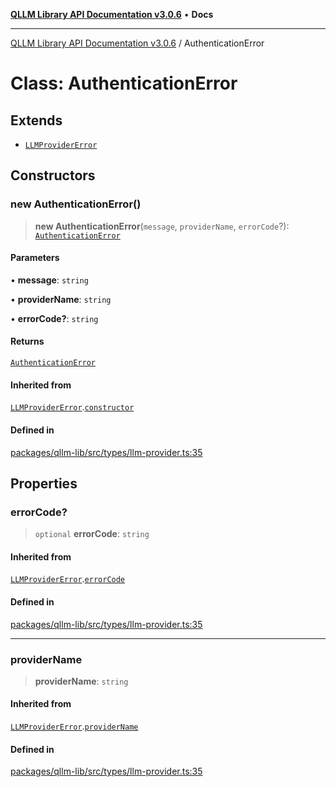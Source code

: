 [**QLLM Library API Documentation v3.0.6**](../README.md) • **Docs**

***

[QLLM Library API Documentation v3.0.6](../globals.md) / AuthenticationError

# Class: AuthenticationError

## Extends

- [`LLMProviderError`](LLMProviderError.md)

## Constructors

### new AuthenticationError()

> **new AuthenticationError**(`message`, `providerName`, `errorCode`?): [`AuthenticationError`](AuthenticationError.md)

#### Parameters

• **message**: `string`

• **providerName**: `string`

• **errorCode?**: `string`

#### Returns

[`AuthenticationError`](AuthenticationError.md)

#### Inherited from

[`LLMProviderError`](LLMProviderError.md).[`constructor`](LLMProviderError.md#constructors)

#### Defined in

[packages/qllm-lib/src/types/llm-provider.ts:35](https://github.com/quantalogic/qllm/blob/b15a3aa4af263bce36ea091a0f29bf1255b95497/packages/qllm-lib/src/types/llm-provider.ts#L35)

## Properties

### errorCode?

> `optional` **errorCode**: `string`

#### Inherited from

[`LLMProviderError`](LLMProviderError.md).[`errorCode`](LLMProviderError.md#errorcode)

#### Defined in

[packages/qllm-lib/src/types/llm-provider.ts:35](https://github.com/quantalogic/qllm/blob/b15a3aa4af263bce36ea091a0f29bf1255b95497/packages/qllm-lib/src/types/llm-provider.ts#L35)

***

### providerName

> **providerName**: `string`

#### Inherited from

[`LLMProviderError`](LLMProviderError.md).[`providerName`](LLMProviderError.md#providername)

#### Defined in

[packages/qllm-lib/src/types/llm-provider.ts:35](https://github.com/quantalogic/qllm/blob/b15a3aa4af263bce36ea091a0f29bf1255b95497/packages/qllm-lib/src/types/llm-provider.ts#L35)
